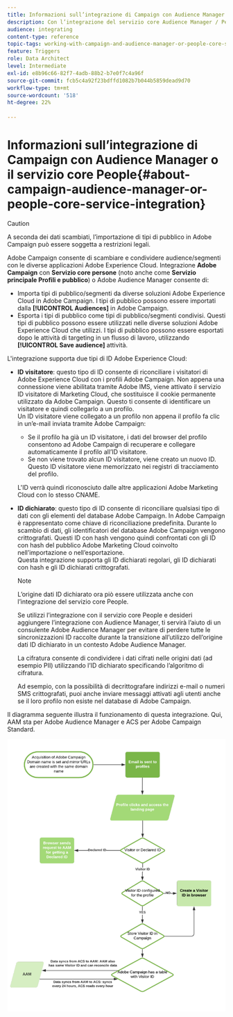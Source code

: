 ```yaml
---
title: Informazioni sull’integrazione di Campaign con Audience Manager o il servizio core People
description: Con l’integrazione del servizio core Audience Manager / Persone, puoi condividere tipi di pubblico o segmenti all’interno delle diverse soluzioni Adobe Experience Cloud.
audience: integrating
content-type: reference
topic-tags: working-with-campaign-and-audience-manager-or-people-core-service
feature: Triggers
role: Data Architect
level: Intermediate
exl-id: e8b96c66-82f7-4adb-88b2-b7e0f7c4a96f
source-git-commit: fcb5c4a92f23bdffd1082b7b044b5859dead9d70
workflow-type: tm+mt
source-wordcount: '518'
ht-degree: 22%

---
```


# Informazioni sull’integrazione di Campaign con Audience Manager o il servizio core People{#about-campaign-audience-manager-or-people-core-service-integration}

>[!CAUTION]
>
>A seconda dei dati scambiati, l’importazione di tipi di pubblico in Adobe Campaign può essere soggetta a restrizioni legali.

Adobe Campaign consente di scambiare e condividere audience/segmenti con le diverse applicazioni Adobe Experience Cloud. Integrazione **Adobe Campaign** con **Servizio core persone** (noto anche come **Servizio principale Profili e pubblico**) o Adobe Audience Manager consente di:

* Importa tipi di pubblico/segmenti da diverse soluzioni Adobe Experience Cloud in Adobe Campaign. I tipi di pubblico possono essere importati dalla **[!UICONTROL Audiences]** in Adobe Campaign.
* Esporta i tipi di pubblico come tipi di pubblico/segmenti condivisi. Questi tipi di pubblico possono essere utilizzati nelle diverse soluzioni Adobe Experience Cloud che utilizzi. I tipi di pubblico possono essere esportati dopo le attività di targeting in un flusso di lavoro, utilizzando **[!UICONTROL Save audience]** attività.

L&#39;integrazione supporta due tipi di ID Adobe Experience Cloud:

* **ID visitatore**: questo tipo di ID consente di riconciliare i visitatori di Adobe Experience Cloud con i profili Adobe Campaign. Non appena una connessione viene abilitata tramite Adobe IMS, viene attivato il servizio ID visitatore di Marketing Cloud, che sostituisce il cookie permanente utilizzato da Adobe Campaign. Questo ti consente di identificare un visitatore e quindi collegarlo a un profilo.
   <br>Un ID visitatore viene collegato a un profilo non appena il profilo fa clic in un’e-mail inviata tramite Adobe Campaign:
   * Se il profilo ha già un ID visitatore, i dati del browser del profilo consentono ad Adobe Campaign di recuperare e collegare automaticamente il profilo all’ID visitatore.
   * Se non viene trovato alcun ID visitatore, viene creato un nuovo ID. Questo ID visitatore viene memorizzato nei registri di tracciamento del profilo.

   L&#39;ID verrà quindi riconosciuto dalle altre applicazioni Adobe Marketing Cloud con lo stesso CNAME.

* **ID dichiarato**: questo tipo di ID consente di riconciliare qualsiasi tipo di dati con gli elementi del database Adobe Campaign. In Adobe Campaign è rappresentato come chiave di riconciliazione predefinita. Durante lo scambio di dati, gli identificatori del database Adobe Campaign vengono crittografati. Questi ID con hash vengono quindi confrontati con gli ID con hash del pubblico Adobe Marketing Cloud coinvolto nell’importazione o nell’esportazione.
   <br>Questa integrazione supporta gli ID dichiarati regolari, gli ID dichiarati con hash e gli ID dichiarati crittografati.

   >[!NOTE]
   >
   >L’origine dati ID dichiarato ora piò essere utilizzata anche con l’integrazione del servizio core People.
   >
   >Se utilizzi l’integrazione con il servizio core People e desideri aggiungere l’integrazione con Audience Manager, ti servirà l’aiuto di un consulente Adobe Audience Manager per evitare di perdere tutte le sincronizzazioni ID raccolte durante la transizione all’utilizzo dell’origine dati ID dichiarato in un contesto Adobe Audience Manager.


   La cifratura consente di condividere i dati cifrati nelle origini dati (ad esempio PII) utilizzando l’ID dichiarato specificando l’algoritmo di cifratura.

   Ad esempio, con la possibilità di decrittografare indirizzi e-mail o numeri SMS crittografati, puoi anche inviare messaggi attivati agli utenti anche se il loro profilo non esiste nel database di Adobe Campaign.

Il diagramma seguente illustra il funzionamento di questa integrazione. Qui, AAM sta per Adobe Audience Manager e ACS per Adobe Campaign Standard.

![](assets/aam_diagram.png)
